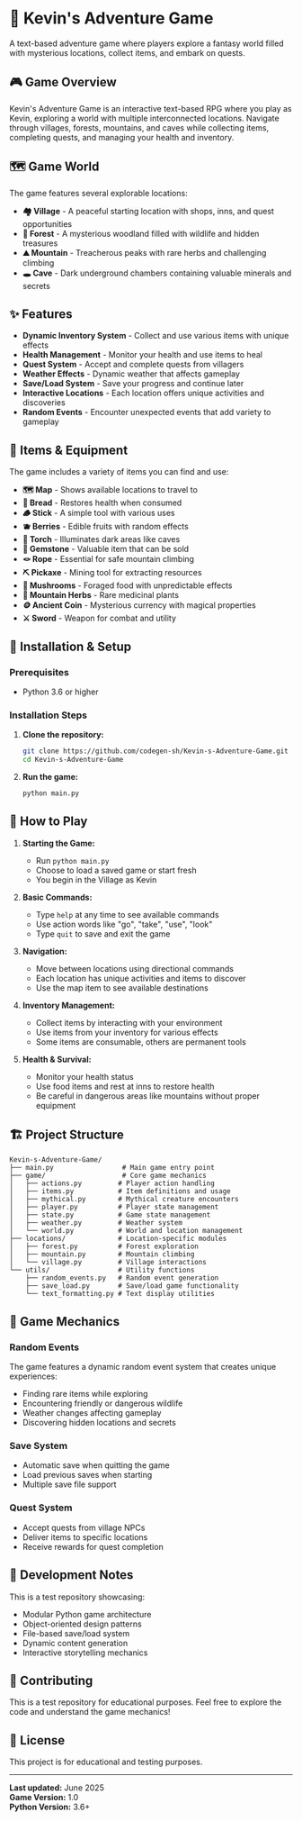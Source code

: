# 🌈 Kevin's Adventure Game

A text-based adventure game where players explore a fantasy world filled with mysterious locations, collect items, and embark on quests.

## 🎮 Game Overview

Kevin's Adventure Game is an interactive text-based RPG where you play as Kevin, exploring a world with multiple interconnected locations. Navigate through villages, forests, mountains, and caves while collecting items, completing quests, and managing your health and inventory.

## 🗺️ Game World

The game features several explorable locations:

- **🏘️ Village** - A peaceful starting location with shops, inns, and quest opportunities
- **🌲 Forest** - A mysterious woodland filled with wildlife and hidden treasures
- **⛰️ Mountain** - Treacherous peaks with rare herbs and challenging climbing
- **🕳️ Cave** - Dark underground chambers containing valuable minerals and secrets

## ✨ Features

- **Dynamic Inventory System** - Collect and use various items with unique effects
- **Health Management** - Monitor your health and use items to heal
- **Quest System** - Accept and complete quests from villagers
- **Weather Effects** - Dynamic weather that affects gameplay
- **Save/Load System** - Save your progress and continue later
- **Interactive Locations** - Each location offers unique activities and discoveries
- **Random Events** - Encounter unexpected events that add variety to gameplay

## 🎒 Items & Equipment

The game includes a variety of items you can find and use:

- **🗺️ Map** - Shows available locations to travel to
- **🍞 Bread** - Restores health when consumed
- **🪵 Stick** - A simple tool with various uses
- **🫐 Berries** - Edible fruits with random effects
- **🔦 Torch** - Illuminates dark areas like caves
- **💎 Gemstone** - Valuable item that can be sold
- **🪢 Rope** - Essential for safe mountain climbing
- **⛏️ Pickaxe** - Mining tool for extracting resources
- **🍄 Mushrooms** - Foraged food with unpredictable effects
- **🌿 Mountain Herbs** - Rare medicinal plants
- **🪙 Ancient Coin** - Mysterious currency with magical properties
- **⚔️ Sword** - Weapon for combat and utility

## 🚀 Installation & Setup

### Prerequisites
- Python 3.6 or higher

### Installation Steps

1. **Clone the repository:**
   ```bash
   git clone https://github.com/codegen-sh/Kevin-s-Adventure-Game.git
   cd Kevin-s-Adventure-Game
   ```

2. **Run the game:**
   ```bash
   python main.py
   ```

## 🎯 How to Play

1. **Starting the Game:**
   - Run `python main.py`
   - Choose to load a saved game or start fresh
   - You begin in the Village as Kevin

2. **Basic Commands:**
   - Type `help` at any time to see available commands
   - Use action words like "go", "take", "use", "look"
   - Type `quit` to save and exit the game

3. **Navigation:**
   - Move between locations using directional commands
   - Each location has unique activities and items to discover
   - Use the map item to see available destinations

4. **Inventory Management:**
   - Collect items by interacting with your environment
   - Use items from your inventory for various effects
   - Some items are consumable, others are permanent tools

5. **Health & Survival:**
   - Monitor your health status
   - Use food items and rest at inns to restore health
   - Be careful in dangerous areas like mountains without proper equipment

## 🏗️ Project Structure

```
Kevin-s-Adventure-Game/
├── main.py                 # Main game entry point
├── game/                   # Core game mechanics
│   ├── actions.py         # Player action handling
│   ├── items.py           # Item definitions and usage
│   ├── mythical.py        # Mythical creature encounters
│   ├── player.py          # Player state management
│   ├── state.py           # Game state management
│   ├── weather.py         # Weather system
│   └── world.py           # World and location management
├── locations/             # Location-specific modules
│   ├── forest.py          # Forest exploration
│   ├── mountain.py        # Mountain climbing
│   └── village.py         # Village interactions
└── utils/                 # Utility functions
    ├── random_events.py   # Random event generation
    ├── save_load.py       # Save/load game functionality
    └── text_formatting.py # Text display utilities
```

## 🎲 Game Mechanics

### Random Events
The game features a dynamic random event system that creates unique experiences:
- Finding rare items while exploring
- Encountering friendly or dangerous wildlife
- Weather changes affecting gameplay
- Discovering hidden locations and secrets

### Save System
- Automatic save when quitting the game
- Load previous saves when starting
- Multiple save file support

### Quest System
- Accept quests from village NPCs
- Deliver items to specific locations
- Receive rewards for quest completion

## 🔧 Development Notes

This is a test repository showcasing:
- Modular Python game architecture
- Object-oriented design patterns
- File-based save/load system
- Dynamic content generation
- Interactive storytelling mechanics

## 🤝 Contributing

This is a test repository for educational purposes. Feel free to explore the code and understand the game mechanics!

## 📝 License

This project is for educational and testing purposes.

---

**Last updated:** June 2025  
**Game Version:** 1.0  
**Python Version:** 3.6+


